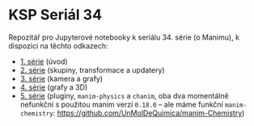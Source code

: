 # KSP Seriál 34

Repozitář pro Jupyterové notebooky k seriálu 34. série (o Manimu), k dispozici na těchto odkazech:

- [1. série](https://mybinder.org/v2/gh/MikulasZelinka/ksp-serial-34/HEAD?labpath=serial1.ipynb) (úvod)
- [2. série](https://mybinder.org/v2/gh/MikulasZelinka/ksp-serial-34/HEAD?labpath=serial2.ipynb) (skupiny, transformace a updatery)
- [3. série](https://mybinder.org/v2/gh/MikulasZelinka/ksp-serial-34/HEAD?labpath=serial3.ipynb) (kamera a grafy)
- [4. série](https://mybinder.org/v2/gh/MikulasZelinka/ksp-serial-34/HEAD?labpath=serial4.ipynb) (grafy a 3D)
- [5. série](https://mybinder.org/v2/gh/MikulasZelinka/ksp-serial-34/HEAD?labpath=serial5.ipynb) (pluginy, `manim-physics` a `chanim`, oba dva momentálně nefunkční s použitou manim verzí `0.18.0` – ale máme funkční `manim-chemistry`: https://github.com/UnMolDeQuimica/manim-Chemistry)
